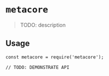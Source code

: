 # `metacore`

> TODO: description

## Usage

```
const metacore = require('metacore');

// TODO: DEMONSTRATE API
```
